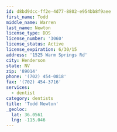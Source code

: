 ```yaml
---
id: d8bd9dcc-ff2e-4d77-8802-e954bb8f9aee
first_name: Todd
middle_name: Warren
last_name: Newton
license_type: DDS
license_number: '3060'
license_status: Active
license_expiration: 6/30/15
address: '1525 Warm Springs Rd'
city: Henderson
state: NV
zip: '89014'
phone: '(702) 454-0818'
fax: '(702) 454-3716'
services:
  - dentist
category: dentists
title: 'Todd Newton'
_geoloc:
  lat: 36.0561
  lng: -115.046
---
```

